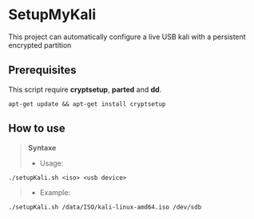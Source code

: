 # SetupMyKali
This project can automatically configure a live USB kali with a persistent encrypted partition

## Prerequisites

This script require **cryptsetup**, **parted** and **dd**.

    apt-get update && apt-get install cryptsetup

## How to use

>**Syntaxe**
>
> - Usage: 
    
    ./setupKali.sh <iso> <usb device>
> -  Example: 
  
    ./setupKali.sh /data/ISO/kali-linux-amd64.iso /dev/sdb


